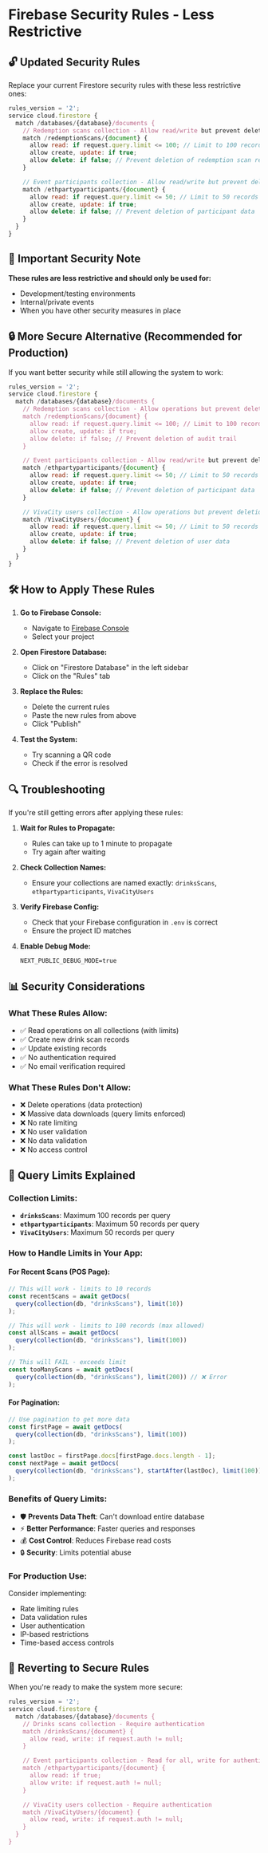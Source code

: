 # Firebase Security Rules - Less Restrictive

## 🔓 Updated Security Rules

Replace your current Firestore security rules with these less restrictive ones:

```javascript
rules_version = '2';
service cloud.firestore {
  match /databases/{database}/documents {
    // Redemption scans collection - Allow read/write but prevent deletion and massive downloads
    match /redemptionScans/{document} {
      allow read: if request.query.limit <= 100; // Limit to 100 records per query
      allow create, update: if true;
      allow delete: if false; // Prevent deletion of redemption scan records
    }

    // Event participants collection - Allow read/write but prevent deletion and massive downloads
    match /ethpartyparticipants/{document} {
      allow read: if request.query.limit <= 50; // Limit to 50 records per query
      allow create, update: if true;
      allow delete: if false; // Prevent deletion of participant data
    }
  }
}
```

## 🚨 Important Security Note

**These rules are less restrictive and should only be used for:**

- Development/testing environments
- Internal/private events
- When you have other security measures in place

## 🔒 More Secure Alternative (Recommended for Production)

If you want better security while still allowing the system to work:

```javascript
rules_version = '2';
service cloud.firestore {
  match /databases/{database}/documents {
    // Redemption scans collection - Allow operations but prevent deletion and massive downloads
    match /redemptionScans/{document} {
      allow read: if request.query.limit <= 100; // Limit to 100 records per query
      allow create, update: if true;
      allow delete: if false; // Prevent deletion of audit trail
    }

    // Event participants collection - Allow read/write but prevent deletion and massive downloads
    match /ethpartyparticipants/{document} {
      allow read: if request.query.limit <= 50; // Limit to 50 records per query
      allow create, update: if true;
      allow delete: if false; // Prevent deletion of participant data
    }

    // VivaCity users collection - Allow operations but prevent deletion and massive downloads
    match /VivaCityUsers/{document} {
      allow read: if request.query.limit <= 50; // Limit to 50 records per query
      allow create, update: if true;
      allow delete: if false; // Prevent deletion of user data
    }
  }
}
```

## 🛠️ How to Apply These Rules

1. **Go to Firebase Console:**

   - Navigate to [Firebase Console](https://console.firebase.google.com/)
   - Select your project

2. **Open Firestore Database:**

   - Click on "Firestore Database" in the left sidebar
   - Click on the "Rules" tab

3. **Replace the Rules:**

   - Delete the current rules
   - Paste the new rules from above
   - Click "Publish"

4. **Test the System:**
   - Try scanning a QR code
   - Check if the error is resolved

## 🔍 Troubleshooting

If you're still getting errors after applying these rules:

1. **Wait for Rules to Propagate:**

   - Rules can take up to 1 minute to propagate
   - Try again after waiting

2. **Check Collection Names:**

   - Ensure your collections are named exactly: `drinksScans`, `ethpartyparticipants`, `VivaCityUsers`

3. **Verify Firebase Config:**

   - Check that your Firebase configuration in `.env` is correct
   - Ensure the project ID matches

4. **Enable Debug Mode:**
   ```env
   NEXT_PUBLIC_DEBUG_MODE=true
   ```

## 📊 Security Considerations

### What These Rules Allow:

- ✅ Read operations on all collections (with limits)
- ✅ Create new drink scan records
- ✅ Update existing records
- ✅ No authentication required
- ✅ No email verification required

### What These Rules Don't Allow:

- ❌ Delete operations (data protection)
- ❌ Massive data downloads (query limits enforced)
- ❌ No rate limiting
- ❌ No user validation
- ❌ No data validation
- ❌ No access control

## 📏 Query Limits Explained

### Collection Limits:

- **`drinksScans`**: Maximum 100 records per query
- **`ethpartyparticipants`**: Maximum 50 records per query
- **`VivaCityUsers`**: Maximum 50 records per query

### How to Handle Limits in Your App:

#### For Recent Scans (POS Page):

```javascript
// This will work - limits to 10 records
const recentScans = await getDocs(
  query(collection(db, "drinksScans"), limit(10))
);

// This will work - limits to 100 records (max allowed)
const allScans = await getDocs(
  query(collection(db, "drinksScans"), limit(100))
);

// This will FAIL - exceeds limit
const tooManyScans = await getDocs(
  query(collection(db, "drinksScans"), limit(200)) // ❌ Error
);
```

#### For Pagination:

```javascript
// Use pagination to get more data
const firstPage = await getDocs(
  query(collection(db, "drinksScans"), limit(100))
);

const lastDoc = firstPage.docs[firstPage.docs.length - 1];
const nextPage = await getDocs(
  query(collection(db, "drinksScans"), startAfter(lastDoc), limit(100))
);
```

### Benefits of Query Limits:

- 🛡️ **Prevents Data Theft**: Can't download entire database
- ⚡ **Better Performance**: Faster queries and responses
- 💰 **Cost Control**: Reduces Firebase read costs
- 🔒 **Security**: Limits potential abuse

### For Production Use:

Consider implementing:

- Rate limiting rules
- Data validation rules
- User authentication
- IP-based restrictions
- Time-based access controls

## 🔄 Reverting to Secure Rules

When you're ready to make the system more secure:

```javascript
rules_version = '2';
service cloud.firestore {
  match /databases/{database}/documents {
    // Drinks scans collection - Require authentication
    match /drinksScans/{document} {
      allow read, write: if request.auth != null;
    }

    // Event participants collection - Read for all, write for authenticated
    match /ethpartyparticipants/{document} {
      allow read: if true;
      allow write: if request.auth != null;
    }

    // VivaCity users collection - Require authentication
    match /VivaCityUsers/{document} {
      allow read, write: if request.auth != null;
    }
  }
}
```
